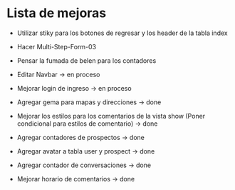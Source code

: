 

# Lista de mejoras

+ Utilizar stiky para los botones de regresar y los header de la tabla index
+ Hacer Multi-Step-Form-03
+ Pensar la fumada de belen para los contadores

+ Editar Navbar -> en proceso
+ Mejorar login de ingreso -> en proceso

+ Agregar gema para mapas y direcciones -> done
+ Mejorar los estilos para los comentarios de la vista show (Poner condicional para estilos de comentario) -> done
+ Agregar contadores de prospectos -> done
+ Agregar avatar a tabla user y prospect -> done
+ Agregar contador de conversaciones -> done
+ Mejorar horario de comentarios -> done
<!-- https://learntutorials.net/es/ruby-on-rails/topic/3367/cambiar-zona-horaria-predeterminada -> cambio de zona horaria  (application.rb) -->

<!-- rake time:zones:all  -> encuentra zona horaria -->
